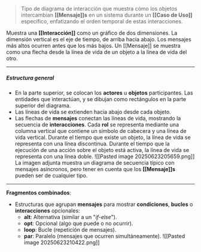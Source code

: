 > Tipo de diagrama de interacción que muestra cómo los objetos intercambian **[[Mensaje]]s** en un sistema durante un **[[Caso de Uso]]** específico, enfatizando el orden temporal de estas interacciones.

Muestra una **[[Interacción]]** como un gráfico de dos dimensiones. La dimensión vertical es el eje de tiempo, de arriba hacia abajo. Los mensajes más altos ocurren antes que los más bajos.
Un [[Mensaje]] se muestra como una flecha desde la línea de vida de un objeto a la línea de vida del otro.
****
##### **Estructura general**
- En la parte superior, se colocan los **actores** u **objetos** participantes. Las entidades que interactúan, y se dibujan como rectángulos en la parte superior del diagrama.
- Las líneas de vida se extienden hacia abajo desde cada objeto.
- Las flechas de **mensajes** conectan las líneas de vida, mostrando la secuencia de **interacciones**.
Cada **rol** se representa mediante una columna vertical que contiene un símbolo de cabecera y una línea de vida vertical. Durante el tiempo que existe un objeto, la línea de vida se representa con una línea discontinua. Durante el tiempo que la ejecución de una acción sobre el objeto está activa, la línea de vida se representa con una línea doble.
![[Pasted image 20250623205659.png]]
La imagen adjunta muestra un diagrama de secuencia típico con mensajes asíncronos, pero tener en cuenta que los **[[Mensaje]]s** pueden ser de cualquier tipo.
****
**Fragmentos combinados**:
- Estructuras que agrupan **mensajes** para mostrar **condiciones**, **bucles** o **interacciones** opcionales:
    - **alt**: Alternativa (similar a un "*if-else*").
    - **opt**: Opcional (algo que puede o no ocurrir).
    - **loop**: Bucle (repetición de mensajes).
    - **par**: Paralelo (mensajes que ocurren simultáneamente).
![[Pasted image 20250623210422.png]]